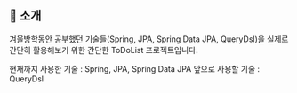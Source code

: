 ## 📝 소개
겨울방학동안 공부했던 기술들(Spring, JPA, Spring Data JPA, QueryDsl)을 실제로 간단히 활용해보기 위한 간단한 ToDoList 프로젝트입니다.

현재까지 사용한 기술 : Spring, JPA, Spring Data JPA
앞으로 사용할 기술 : QueryDsl

